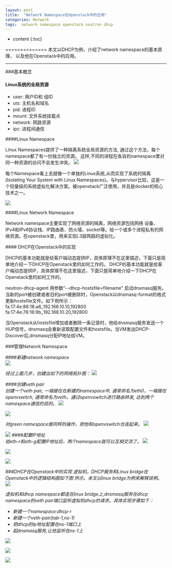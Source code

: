 ```yaml
---
layout: post
title:  "Network Namespace在Openstack中的应用"
categories: Network
tags:  network namespace openstack neutron dhcp
---
```


* content
{:toc}

==============
本文以DHCP为例，介绍了network namespace的基本原理，
以及他在Openstack中的应用。

---------------------

###<i class="icon-file"></i>基本概念
#### <i class="icon-pencil"></i>Linux系统的全局资源        
 - user: 用户ID和 组ID
 - uts: 主机名和域名
 - pid: 进程ID
 - mount: 文件系统挂载点
 - network: 网路资源
 - ipc: 进程间通信
 
####<i class="icon-pencil"></i>Linux Namespace    

Linux Namespaces提供了一种隔离系统全局资源的方法,
 通过这个方法，每个namespace都了有一份独立的资源。
 这样,不同的进程在各自的namespace里对同一种资源的访问不会发生冲突。
![](http://mmbiz.qpic.cn/mmbiz/Bh66jm0ozvbqdgIhf5pYL1ke5AZL6JH2wNaF73HSDtWETQ0XVjExMPKbJyicuYq9uWHrNh6KWbxrJl940Ho1rKQ/640?wx_fmt=png&wxfrom=5&wx_lazy=1)

每个Namespace看上去就像一个单独的Linux系统,从而实现了系统的隔离(Isolating Your System with Linux Namespaces)。与hypervisor比较，这是一个轻量级的系统虚拟化解决方案。被openstack广泛使用，并且是docker的核心技术之一。

![](http://mmbiz.qpic.cn/mmbiz/Bh66jm0ozvbqdgIhf5pYL1ke5AZL6JH24vc1rS1icGF6p1qdCic1T3QDIahAsPtxYBRKg9jj8pKtqwHg1I4zP8ag/640?wx_fmt=png&wxfrom=5&wx_lazy=1)

####<i class="icon-pencil"></i>Linux Network Namespace 

   Network namespace主要实现了网络资源的隔离，网络资源包括网络
   设备、IPv4和IPv6协议栈、IP路由表、防火墙、socket等。给一个或多个进程私有的网络资源。在openstack里，用来实现L3层网路的虚拟化。


####<i class="icon-pencil"></i> DHCP在Openstack中的实现

   DHCP的基本功能就是给客户端动态提供IP，具体原理不在这里描述，下面只是简单地介绍一下DHCP在Openstack里的如何工作的。
DHCP的基本功能就是给客户端动态提供IP，具体原理不在这里描述，下面只是简单地介绍一下DHCP在Openstack里的如何工作的。

   <i class="icon-upload"></i>neutron-dhcp-agent 用参数"--dhcp-hostsfile=filename" 启动dnsmasq服务。当新的port被创建或者旧的port被删除时，Openstack以dnsmasq-format的格式更新hostsfile文件。如下例所示：          
     fa:17:4e:86:18:a6,,192.168.10.10,192800
     fa:17:4e:78:18:9b,,192.168.10.20,192800
     
   <i class="icon-upload"></i>当Openstack从hostsfile增加或者删除一条记录时，他给dnsmasq服务发送一个HUP信号，dnsmasq会重新读取配置文件和hostsfile。当VM发出DHCP-Discover后,dnsmasq分配IP地址给VM。

###<i class="icon-file"></i>管理Network Namespace

####<i class="icon-pencil">新建network namespace  
![](http://mmbiz.qpic.cn/mmbiz/Bh66jm0ozvbqdgIhf5pYL1ke5AZL6JH2I2HHzxNTsbriapBzuia3IhLhKVwGNhapPwQrDZl6Yiaia1xLVFUD1j0c0A/640?wx_fmt=png&wxfrom=5&wx_lazy=1)

经过上面几步，创建出如下的网络拓扑图：
![](http://mmbiz.qpic.cn/mmbiz/Bh66jm0ozvbqdgIhf5pYL1ke5AZL6JH2Ru87VnwXQKEj6jXBnKkNibqP4JAPbToFahFrnmKaVjsT08iaaTMicJt2w/640?wx_fmt=png&wxfrom=5&wx_lazy=1)


####<i class="icon-pencil">创建veth pair    
   创建一个veth pair, 一端接在在新建的namespace中, 通常命名为eth0，一端接在openvswitch, 通常命名为veth。通过openvswitch进行路由转发, 达到两个namespace通信的目的。
   ![](http://mmsns.qpic.cn/mmsns/Bh66jm0ozvbqdgIhf5pYL1ke5AZL6JH2O43ib5TMBIX6soY6ru5AcvA/0?wx_lazy=1)
   
![](http://mmbiz.qpic.cn/mmbiz/Bh66jm0ozvbqdgIhf5pYL1ke5AZL6JH2v3o1XrF3uR4ibnnUjjUiaSdKVvIo5tnsC6L3NfCqXbWApRvGZXbIjKYw/640?wx_fmt=png&wxfrom=5&wx_lazy=1)


对green namespace做同样的操作，把他和openvswitch也连起来。
![](http://mmbiz.qpic.cn/mmbiz/Bh66jm0ozvbqdgIhf5pYL1ke5AZL6JH22apiaRSmzX5ibr5ic9BbYNhULMJHsz3XhHCicP4BbPicV3yTnna5Bq1EjRg/640?wx_fmt=png&wxfrom=5&wx_lazy=1)

![](http://mmbiz.qpic.cn/mmbiz/Bh66jm0ozvbqdgIhf5pYL1ke5AZL6JH2XGIibRuOGPAzcogygGuIhXaicBwp1RWrW4I9LuoL8LP4pmIRw2wLkWmQ/640?wx_fmt=png&wxfrom=5&wx_lazy=1)
####<i class="icon-pencil">配置IP地址      
给eth-r和eth-g配置IP地址后，两个namespace就可以互相交流了。 
![](http://mmbiz.qpic.cn/mmbiz/Bh66jm0ozvbqdgIhf5pYL1ke5AZL6JH2aIJEnLicCzYzRZQEBauSTCCZlaug7xAtdd2CKiaibLYKXS7JM87GBvNicA/640?wx_fmt=png&wxfrom=5&wx_lazy=1)

![](http://mmbiz.qpic.cn/mmbiz/Bh66jm0ozvbqdgIhf5pYL1ke5AZL6JH2d4zoib0CI5ad7zsK1AntPqic5pLxdun7NtwzM4ZfKXFamuIgk9eLNPJg/640?wx_fmt=png&wxfrom=5&wx_lazy=1)

![](http://mmbiz.qpic.cn/mmbiz/Bh66jm0ozvbqdgIhf5pYL1ke5AZL6JH2IwsaRLS1qMJEFLqLjkoibQrRAUDTH1fDrOG2l37fIyDDv3Scr3cwqmg/640?wx_fmt=png&wxfrom=5&wx_lazy=1)

###<i class="icon-file"></i>DHCP在Openstack中的实现
虚拟机，DHCP服务和Linux bridge在Openstack中的逻辑结构图如下图
所示。本文以linux bridge为例来解释说明。
![](http://mmbiz.qpic.cn/mmbiz/Bh66jm0ozvbqdgIhf5pYL1ke5AZL6JH2FQy8r02GFFMtPJ11aGZTBINKsPdZYG0Tylk1arcTk9aTdS0PNaC4Gw/640?wx_fmt=png&wxfrom=5&wx_lazy=1)

虚拟机和dhcp namespace都连在linux bridge上,dnsmasq服务在dhcp 
namespace的veth pair端口监听虚拟机dhcp的请求。具体实现步骤如下：

 - 新建一个namespace:dhcp-r
 - 新建一个veth-pair(tab-1,ns-1)
 - 把dhcp的Ip地址配置在ns-1端口上
 - 起dnsmasq服务,让他监听在ns-1上

![](http://mmbiz.qpic.cn/mmbiz/Bh66jm0ozvbqdgIhf5pYL1ke5AZL6JH2vMSibrPXa67Vbgyk0wgoVoDUKce5CBckwdcWYnYctn52W0RRLZ1ibqXg/640?wx_fmt=png&wxfrom=5&wx_lazy=1)

![](http://mmbiz.qpic.cn/mmbiz/Bh66jm0ozvbqdgIhf5pYL1ke5AZL6JH22fiadgjicj8j0hLHEicw536d9iaLdeHkibZwuiaEnXY0L3YvCoB8SEuhkqSA/640?wx_fmt=png&wxfrom=5&wx_lazy=1)

![](http://mmbiz.qpic.cn/mmbiz/Bh66jm0ozvbqdgIhf5pYL1ke5AZL6JH2GedwANt1xDUS8dCicFBVAenP17mywl7U5ZiaPrpo2y3GRvRDq9dAVRvA/640?wx_fmt=png&wxfrom=5&wx_lazy=1)
